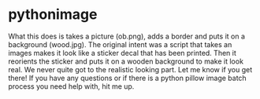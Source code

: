# pythonimage

What this does is takes a picture (ob.png), adds a border and puts it on a background (wood.jpg). The original intent was a script that takes an images makes it look like a sticker decal that has been printed. Then it reorients the sticker and puts it on a wooden background to make it look real. We never quite got to the realistic looking part. Let me know if you get there! If you have any questions or if there is a python pillow image batch process you need help with, hit me up.
